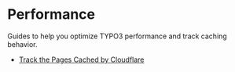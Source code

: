 # Performance

Guides to help you optimize TYPO3 performance and track caching behavior.

- [Track the Pages Cached by Cloudflare](track-cloudflare-cache.md)
